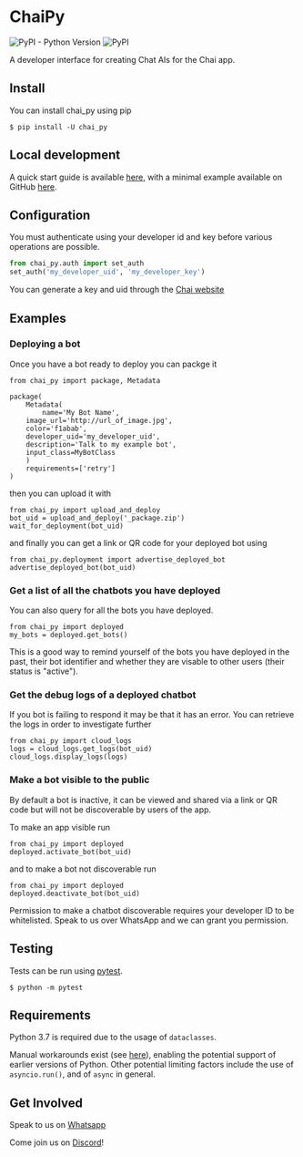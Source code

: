 # ChaiPy

![PyPI - Python Version](https://img.shields.io/pypi/pyversions/chaipy)
![PyPI](https://img.shields.io/pypi/v/chaipy)

A developer interface for creating Chat AIs for the Chai app.

## Install

You can install chai_py using pip

    $ pip install -U chai_py

## Local development

A quick start guide is available [here](https://chai.ml/docs/), with a minimal example available on GitHub 
[here](https://github.com/chai-nexus/chai_py_quickstart).

## Configuration

You must authenticate using your developer id and key before various
operations are possible.

```python
from chai_py.auth import set_auth
set_auth('my_developer_uid', 'my_developer_key')
```

You can generate a key and uid through the [Chai website](https://chai.ml/dev)

## Examples

### Deploying a bot

Once you have a bot ready to deploy you can packge it

```
from chai_py import package, Metadata

package(
    Metadata(
        name='My Bot Name',
	image_url='http://url_of_image.jpg',
	color='f1abab',
	developer_uid='my_developer_uid',
	description='Talk to my example bot',
	input_class=MyBotClass
    )
    requirements=['retry']
)

```

then you can upload it with

```
from chai_py import upload_and_deploy
bot_uid = upload_and_deploy('_package.zip')
wait_for_deployment(bot_uid)
```

and finally you can get a link or QR code for your deployed bot using

```
from chai_py.deployment import advertise_deployed_bot
advertise_deployed_bot(bot_uid)
```

### Get a list of all the chatbots you have deployed

You can also query for all the bots you have deployed.

```
from chai_py import deployed
my_bots = deployed.get_bots()
```

This is a good way to remind yourself of the bots you have deployed
in the past, their bot identifier and whether they are visable to other users
(their status is "active").

### Get the debug logs of a deployed chatbot

If you bot is failing to respond it may be that it has an error.  You
can retrieve the logs in order to investigate further

```
from chai_py import cloud_logs
logs = cloud_logs.get_logs(bot_uid)
cloud_logs.display_logs(logs)
```

### Make a bot visible to the public

By default a bot is inactive, it can be viewed and shared via a link or QR code
but will not be discoverable by users of the app.

To make an app visible run

```
from chai_py import deployed
deployed.activate_bot(bot_uid)
```

and to make a bot not discoverable run

```
from chai_py import deployed
deployed.deactivate_bot(bot_uid)
```

Permission to make a chatbot discoverable requires your developer ID to
be whitelisted. Speak to us over WhatsApp and we can grant you permission.

## Testing

Tests can be run using [pytest](http://pytest.org/).

    $ python -m pytest


## Requirements

Python 3.7 is required due to the usage of `dataclasses`.

Manual workarounds exist (see [here](https://stackoverflow.com/q/1868714)), enabling the potential support of earlier 
versions of Python. Other potential limiting factors include the use of `asyncio.run()`, and of `async` in general.

## Get Involved

Speak to us on [Whatsapp](https://chat.whatsapp.com/GvdhL4f3304FxcAxZEbpi4)

Come join us on [Discord](https://discord.gg/YfrVwBtYWb)!
